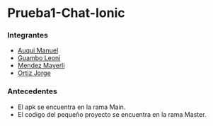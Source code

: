# Prueba1-Chat-Ionic

### Integrantes
- [Auqui Manuel](https://github.com/ManuEly19)
- [Guambo Leoni](https://github.com/Leoni23)
- [Mendez Mayerli](https://github.com/meyerli-mendez)
- [Ortiz Jorge]()
### Antecedentes
- El apk se encuentra en la rama Main.
- El codigo del pequeño proyecto se encuentra en la rama Master.

